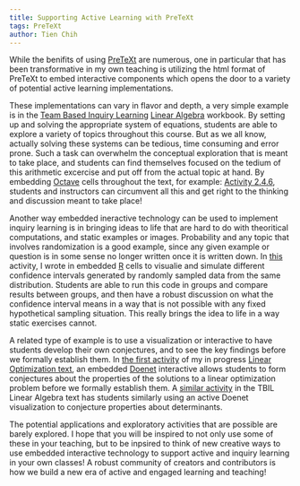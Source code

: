 ```yaml
---
title: Supporting Active Learning with PreTeXt
tags: PreTeXt
author: Tien Chih
---
```


While the benifits of using [PreTeXt](https://pretextbook.org) are numerous, one in particular that has been transformative in my own teaching is utilizing the html format of PreTeXt to embed interactive components which opens the door to a variety of potential active learning implementations.

These implementations can vary in flavor and depth, a very simple example is in the [Team Based Inquiry Learning](https://tbil.org/) [Linear Algebra](https://library.tbil.org/2024/linear-algebra/frontmatter.html) workbook.  By setting up and solving the appropriate system of equations, students are able to explore a variety of topics throughout this course.  But as we all know, actually solving these systems can be tedious, time consuming and error prone.  Such a task can overwhelm the conceptual exploration that is meant to take place, and students can find themselves focused on the tedium of this arithmetic excercise and put off from the actual topic at hand.  By embedding [Octave](https://octave.org/) cells throughout the text, for example: [Activity 2.4.6](https://library.tbil.org/2024/linear-algebra/EV4.html#EV4-4-6), students and instructors can circumvent all this and get right to the thinking and discussion meant to take place!

Another way embedded ineractive technology can be used to implement inquiry learning is in bringing ideas to life that are hard to do with theoritical computations, and static examples or images.  Probability and any topic that involves randomization is a good example, since any given example or question is in some sense no longer written once it is written down.  In [this](https://tienchih.github.io/tbil-stats/Sec_ConfidenceInterval.html#activity-Steak) activity, I wrote in embedded [R](https://www.r-project.org/) cells to visualie and simulate different confidence intervals generated by randomly sampled data from the same distribution.  Students are able to run this code in groups and compare results between groups, and then have a robust discussion on what the confidence interval means in a way that is not possible with any fixed hypothetical sampling situation.  This really brings the idea to life in a way static exercises cannot.

A related type of example is to use a visualization or interactive to have students develop their own conjectures, and to see the key findings before we formally establish them.  In [the first activity](https://tienchih.github.io/LinearOptimization/sec-initial.html#WGAF) of my in progress [Linear Optimization text](https://tienchih.github.io/LinearOptimization/linear-optimization.html), an embedded [Doenet](https://www.doenet.org/) interactive allows students to form conjectures about the properties of the solutions to a linear optimization problem before we formally establish them.   A [similar activity](https://library.tbil.org/2024/linear-algebra/GT1.html#GT1-activity-add-column) in the TBIL Linear Algebra text has students similarly using an active Doenet visualization to conjecture properties about determinants.

The potential applications and exploratory activities that are possible are barely explored.  I hope that you will be inspired to not only use some of these in your teaching, but to be inpsired to think of new creative ways to use embedded interactive technology to support active and inquiry learning in your own classes!  A robust community of creators and contributors is how we build a new era of active and engaged learning and teaching!